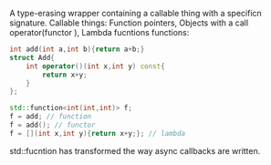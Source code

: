 A type-erasing wrapper containing a callable thing with a specificn signature.
Callable things: Function pointers, Objects with a call operator(functor ), Lambda fucntions
functions:

```cpp
int add(int a,int b){return a+b;}
struct Add{
	int operator()(int x,int y) const{
		return x+y;
	}
};

std::function<int(int,int)> f;
f = add; // function
f = add(); // functor
f = [](int x,int y){return x+y;}; // lambda
```

std::fucntion has transformed the way async callbacks are written.
